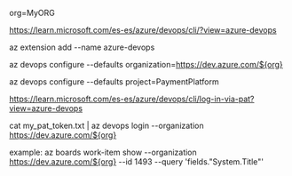 
org=MyORG

https://learn.microsoft.com/es-es/azure/devops/cli/?view=azure-devops

az extension add --name azure-devops

az devops configure --defaults organization=https://dev.azure.com/${org}

az devops configure --defaults project=PaymentPlatform

https://learn.microsoft.com/es-es/azure/devops/cli/log-in-via-pat?view=azure-devops

cat my_pat_token.txt | az devops login --organization https://dev.azure.com/${org}

example:
az boards work-item show --organization https://dev.azure.com/${org} --id 1493 --query 'fields."System.Title"'